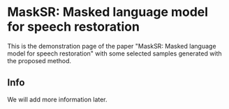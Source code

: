 # MaskSR: Masked language model for speech restoration

This is the demonstration page of the paper "MaskSR: Masked language model for speech restoration" with some selected samples generated with the proposed method.

## Info

We will add more information later.


